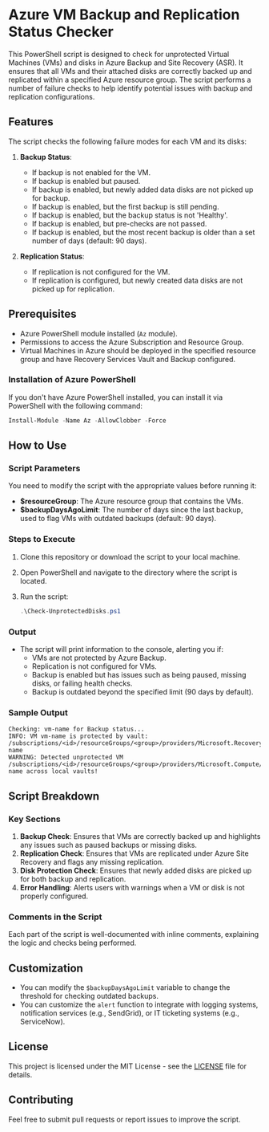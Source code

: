 

# Azure VM Backup and Replication Status Checker

This PowerShell script is designed to check for unprotected Virtual Machines (VMs) and disks in Azure Backup and Site Recovery (ASR). It ensures that all VMs and their attached disks are correctly backed up and replicated within a specified Azure resource group. The script performs a number of failure checks to help identify potential issues with backup and replication configurations.

## Features

The script checks the following failure modes for each VM and its disks:

1. **Backup Status**:
   - If backup is not enabled for the VM.
   - If backup is enabled but paused.
   - If backup is enabled, but newly added data disks are not picked up for backup.
   - If backup is enabled, but the first backup is still pending.
   - If backup is enabled, but the backup status is not 'Healthy'.
   - If backup is enabled, but pre-checks are not passed.
   - If backup is enabled, but the most recent backup is older than a set number of days (default: 90 days).

2. **Replication Status**:
   - If replication is not configured for the VM.
   - If replication is configured, but newly created data disks are not picked up for replication.

## Prerequisites

- Azure PowerShell module installed (`Az` module).
- Permissions to access the Azure Subscription and Resource Group.
- Virtual Machines in Azure should be deployed in the specified resource group and have Recovery Services Vault and Backup configured.

### Installation of Azure PowerShell

If you don't have Azure PowerShell installed, you can install it via PowerShell with the following command:

```powershell
Install-Module -Name Az -AllowClobber -Force
```

## How to Use

### Script Parameters

You need to modify the script with the appropriate values before running it:

- **$resourceGroup**: The Azure resource group that contains the VMs.
- **$backupDaysAgoLimit**: The number of days since the last backup, used to flag VMs with outdated backups (default: 90 days).

### Steps to Execute

1. Clone this repository or download the script to your local machine.
2. Open PowerShell and navigate to the directory where the script is located.
3. Run the script:

   ```powershell
   .\Check-UnprotectedDisks.ps1
   ```

### Output

- The script will print information to the console, alerting you if:
  - VMs are not protected by Azure Backup.
  - Replication is not configured for VMs.
  - Backup is enabled but has issues such as being paused, missing disks, or failing health checks.
  - Backup is outdated beyond the specified limit (90 days by default).

### Sample Output

```plaintext
Checking: vm-name for Backup status...
INFO: VM vm-name is protected by vault: /subscriptions/<id>/resourceGroups/<group>/providers/Microsoft.RecoveryServices/vaults/vault-name
WARNING: Detected unprotected VM /subscriptions/<id>/resourceGroups/<group>/providers/Microsoft.Compute/virtualMachines/vm-name across local vaults!
```

## Script Breakdown

### Key Sections

1. **Backup Check**: Ensures that VMs are correctly backed up and highlights any issues such as paused backups or missing disks.
2. **Replication Check**: Ensures that VMs are replicated under Azure Site Recovery and flags any missing replication.
3. **Disk Protection Check**: Ensures that newly added disks are picked up for both backup and replication.
4. **Error Handling**: Alerts users with warnings when a VM or disk is not properly configured.

### Comments in the Script

Each part of the script is well-documented with inline comments, explaining the logic and checks being performed.

## Customization

- You can modify the `$backupDaysAgoLimit` variable to change the threshold for checking outdated backups.
- You can customize the `alert` function to integrate with logging systems, notification services (e.g., SendGrid), or IT ticketing systems (e.g., ServiceNow).

## License

This project is licensed under the MIT License - see the [LICENSE](LICENSE) file for details.

## Contributing

Feel free to submit pull requests or report issues to improve the script.
